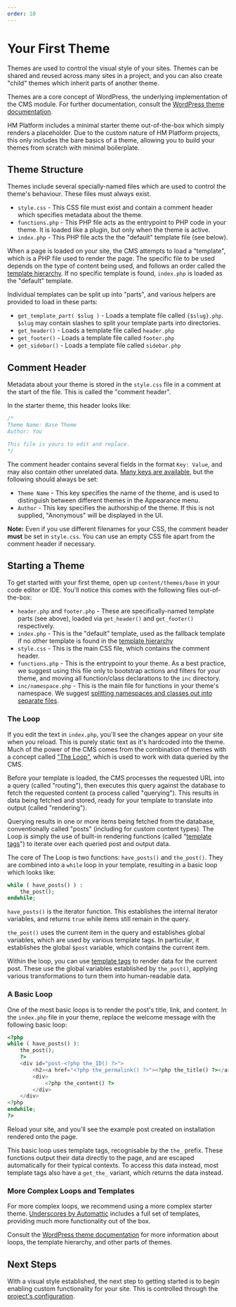 ```yaml
---
order: 10
---
```

# Your First Theme

Themes are used to control the visual style of your sites. Themes can be shared and reused across many sites in a project, and you can also create "child" themes which inherit parts of another theme.

Themes are a core concept of WordPress, the underlying implementation of the CMS module. For further documentation, consult the [WordPress theme documentation](https://developer.wordpress.org/themes/).

HM Platform includes a minimal starter theme out-of-the-box which simply renders a placeholder. Due to the custom nature of HM Platform projects, this only includes the bare basics of a theme, allowing you to build your themes from scratch with minimal boilerplate.


## Theme Structure

Themes include several specially-named files which are used to control the theme's behaviour. These files must always exist.

* `style.css` - This CSS file must exist and contain a comment header which specifies metadata about the theme.
* `functions.php` - This PHP file acts as the entrypoint to PHP code in your theme. It is loaded like a plugin, but only when the theme is active.
* `index.php` - This PHP file acts the the "default" template file (see below).

When a page is loaded on your site, the CMS attempts to load a "template", which is a PHP file used to render the page. The specific file to be used depends on the type of content being used, and follows an order called the [template hierarchy][]. If no specific template is found, `index.php` is loaded as the "default" template.

[template hierarchy]: https://developer.wordpress.org/themes/basics/template-hierarchy/

Individual templates can be split up into "parts", and various helpers are provided to load in these parts:

* `get_template_part( $slug )` - Loads a template file called `{$slug}.php`. `$slug` may contain slashes to split your template parts into directories.
* `get_header()` - Loads a template file called `header.php`
* `get_footer()` - Loads a template file called `footer.php`
* `get_sidebar()` - Loads a template file called `sidebar.php`


## Comment Header

Metadata about your theme is stored in the `style.css` file in a comment at the start of the file. This is called the "comment header".

In the starter theme, this header looks like:

```css
/*
Theme Name: Base Theme
Author: You

This file is yours to edit and replace.
*/
```

The comment header contains several fields in the format `Key: Value`, and may also contain other unrelated data. [Many keys are available](https://developer.wordpress.org/themes/basics/main-stylesheet-style-css/#basic-structure), but the following should always be set:

* `Theme Name` - This key specifies the name of the theme, and is used to distinguish between different themes in the Appearance menu.
* `Author` - This key specifies the authorship of the theme. If this is not supplied, "Anonymous" will be displayed in the UI.

**Note:** Even if you use different filenames for your CSS, the comment header **must** be set in `style.css`. You can use an empty CSS file apart from the comment header if necessary.


## Starting a Theme

To get started with your first theme, open up `content/themes/base` in your code editor or IDE. You'll notice this comes with the following files out-of-the-box:

* `header.php` and `footer.php` - These are specifically-named template parts (see above), loaded via `get_header()` and `get_footer()` respectively.
* `index.php` - This is the "default" template, used as the fallback template if no other template is found in the [template hierarchy][]
* `style.css` - This is the main CSS file, which contains the comment header.
* `functions.php` - This is the entrypoint to your theme. As a best practice, we suggest using this file only to bootstrap actions and filters for your theme, and moving all function/class declarations to the `inc` directory.
* `inc/namespace.php` - This is the main file for functions in your theme's namespace. We suggest [splitting namespaces and classes out into separate files](https://engineering.hmn.md/standards/style/php/#file-layout).


### The Loop

If you edit the text in `index.php`, you'll see the changes appear on your site when you reload. This is purely static text as it's hardcoded into the theme. Much of the power of the CMS comes from the combination of themes with a concept called ["The Loop"](https://developer.wordpress.org/themes/basics/the-loop/), which is used to work with data queried by the CMS.

Before your template is loaded, the CMS processes the requested URL into a query (called "routing"), then executes this query against the database to fetch the requested content (a process called "querying"). This results in data being fetched and stored, ready for your template to translate into output (called "rendering").

Querying results in one or more items being fetched from the database, conventionally called "posts" (including for custom content types). The Loop is simply the use of built-in rendering functions (called "[template tags][]") to iterate over each queried post and output data.

[template tags]: https://developer.wordpress.org/themes/basics/template-tags/

The core of The Loop is two functions: `have_posts()` and `the_post()`. They are combined into a `while` loop in your template, resulting in a basic loop which looks like:

```php
while ( have_posts() ) :
	the_post();
endwhile;
```

`have_posts()` is the iterator function. This establishes the internal iterator variables, and returns `true` while items still remain in the query.

`the_post()` uses the current item in the query and establishes global variables, which are used by various template tags. In particular, it establishes the global `$post` variable, which contains the current item.

Within the loop, you can use [template tags][] to render data for the current post. These use the global variables established by `the_post()`, applying various transformations to turn them into human-readable data.


### A Basic Loop

One of the most basic loops is to render the post's title, link, and content. In the `index.php` file in your theme, replace the welcome message with the following basic loop:

```php
<?php
while ( have_posts() ):
	the_post();
	?>
	<div id="post-<?php the_ID() ?>">
		<h2><a href="<?php the_permalink() ?>"><?php the_title() ?></a></h2>
		<div>
			<?php the_content() ?>
		</div>
	</div>
<?php
endwhile;
?>
```

Reload your site, and you'll see the example post created on installation rendered onto the page.

This basic loop uses template tags, recognisable by the `the_` prefix. These functions output their data directly to the page, and are escaped automatically for their typical contexts. To access this data instead, most template tags also have a `get_the_` variant, which returns the data instead.


### More Complex Loops and Templates

For more complex loops, we recommend using a more complex starter theme. [Underscores by Automattic](https://github.com/Automattic/_s) includes a full set of templates, providing much more functionality out of the box.

Consult the [WordPress theme documentation](https://developer.wordpress.org/themes/) for more information about loops, the template hierarchy, and other parts of themes.


## Next Steps

With a visual style established, the next step to getting started is to begin enabling custom functionality for your site. This is controlled through the [project's configuration](configuration.md).
